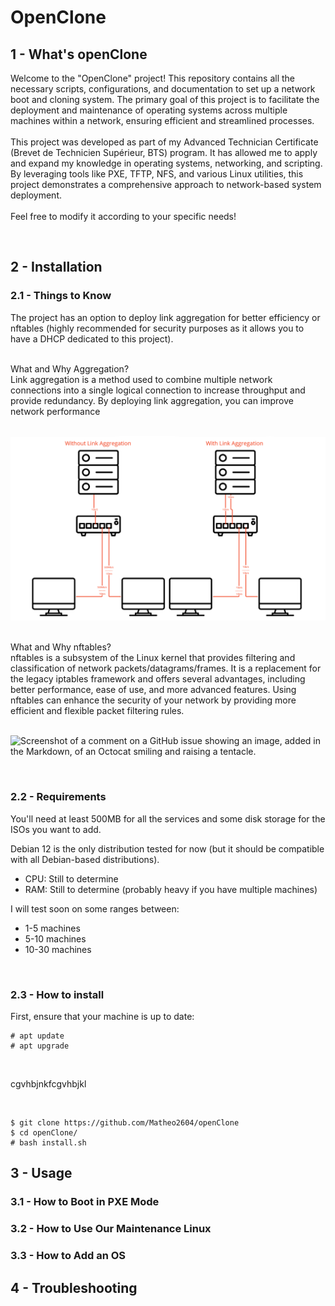 # **OpenClone**


## 1 - What's openClone

Welcome to the "OpenClone" project! This repository contains all the necessary scripts, configurations, and documentation to set up a network boot and cloning system. The primary goal of this project is to facilitate the deployment and maintenance of operating systems across multiple machines within a network, ensuring efficient and streamlined processes.
<br />
<br />
This project was developed as part of my Advanced Technician Certificate (Brevet de Technicien Supérieur, BTS) program. It has allowed me to apply and expand my knowledge in operating systems, networking, and scripting. By leveraging tools like PXE, TFTP, NFS, and various Linux utilities, this project demonstrates a comprehensive approach to network-based system deployment.
<br />
<br />
Feel free to modify it according to your specific needs!

<br />

## 2 - Installation

### 2.1 - Things to Know

The project has an option to deploy link aggregation for better efficiency or nftables (highly recommended for security purposes as it allows you to have a DHCP dedicated to this project).
<br />


<br />
What and Why Aggregation?
<br />
Link aggregation is a method used to combine multiple network connections into a single logical connection to increase throughput and provide redundancy. By deploying link aggregation, you can improve network performance
<br />
<br />

![Schema of an network with and without aggregation.](resources/doc/aggregation.png)
<br />

<br />
What and Why nftables?
<br />
nftables is a subsystem of the Linux kernel that provides filtering and classification of network packets/datagrams/frames. It is a replacement for the legacy iptables framework and offers several advantages, including better performance, ease of use, and more advanced features. Using nftables can enhance the security of your network by providing more efficient and flexible packet filtering rules.
<br />
<br />

![Screenshot of a comment on a GitHub issue showing an image, added in the Markdown, of an Octocat smiling and raising a tentacle.](https://myoctocat.com/assets/images/base-octocat.svg)
<br />

<br />

### 2.2 - Requirements

You'll need at least 500MB for all the services and some disk storage for the ISOs you want to add.

Debian 12 is the only distribution tested for now (but it should be compatible with all Debian-based distributions).

   - CPU: Still to determine
   - RAM: Still to determine (probably heavy if you have multiple machines)

I will test soon on some ranges between:

   - 1-5 machines
   - 5-10 machines
   - 10-30 machines
<br />

### 2.3 - How to install

First, ensure that your machine is up to date:

```
# apt update
# apt upgrade
```

<br />

cgvhbjnkfcgvhbjkl

<br />

```
$ git clone https://github.com/Matheo2604/openClone
$ cd openClone/
# bash install.sh 
```

## 3 - Usage

### 3.1 - How to Boot in PXE Mode

### 3.2 - How to Use Our Maintenance Linux

### 3.3 - How to Add an OS

## 4 - Troubleshooting